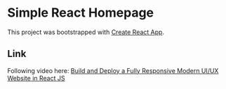 # Simple React Homepage

This project was bootstrapped with [Create React App](https://github.com/facebook/create-react-app).

## Link

Following video here: [Build and Deploy a Fully Responsive Modern UI/UX Website in React JS](https://www.youtube.com/watch?v=LMagNcngvcU)